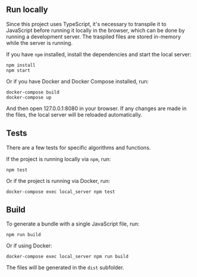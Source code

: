 ## Run locally

Since this project uses TypeScript, it's necessary to transpile it to JavaScript before running it locally in the browser, which can be done by running a development server. The traspiled files are stored in-memory while the server is running.

If you have `npm` installed, install the dependencies and start the local server:

    npm install
    npm start

Or if you have Docker and Docker Compose installed, run:

    docker-compose build
    docker-compose up

And then open 127.0.0.1:8080 in your browser. If any changes are made in the files, the local server will be reloaded automatically.

## Tests

There are a few tests for specific algorithms and functions.

If the project is running locally via `npm`, run:

    npm test

Or if the project is running via Docker, run:

    docker-compose exec local_server npm test

## Build

To generate a bundle with a single JavaScript file, run:

    npm run build

Or if using Docker:

    docker-compose exec local_server npm run build

The files will be generated in the `dist` subfolder.
